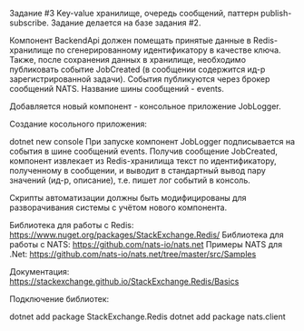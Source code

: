 Задание #3 Key-value хранилище, очередь сообщений, паттерн publish-subscribe.
Задание делается на базе задания #2.

Компонент BackendApi должен помещать принятые данные в Redis-хранилище по сгенерированному идентификатору в качестве ключа. Также, после сохранения данных в хранилище, необходимо публиковать событие JobCreated (в сообщении содержится ид-р зарегистрированной задачи). События публикуются через брокер сообщений NATS. Название шины сообщений - events.

Добавляется новый компонент - консольное приложение JobLogger.

Создание косольного приложения:

  dotnet new console
При запуске компонент JobLogger подписывается на события в шине сообщений events. Получив сообщение JobCreated, компонент извлекает из Redis-хранилища текст по идентификатору, полученному в сообщении, и выводит в стандартный вывод пару значений (ид-р, описание), т.е. пишет лог событий в консоль.

Скрипты автоматизации должны быть модифицированы для разворачивания системы с учётом нового компонента.

Библиотека для работы с Redis: https://www.nuget.org/packages/StackExchange.Redis/ Библиотека для работы с NATS: https://github.com/nats-io/nats.net Примеры NATS для .Net: https://github.com/nats-io/nats.net/tree/master/src/Samples

Документация: https://stackexchange.github.io/StackExchange.Redis/Basics

Подключение библиотек:

  dotnet add package StackExchange.Redis
  dotnet add package nats.client